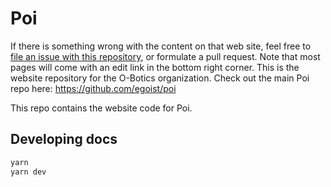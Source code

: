 # Poi

If there is something wrong with the content on that web site,
feel free to
[file an issue with this repository](https://github.com/poi-bundler/website/issues),
or formulate a pull request.
Note that most pages will come with an edit link in the bottom right corner.
This is the website repository for the O-Botics organization.
Check out the main Poi repo here: https://github.com/egoist/poi

This repo contains the website code for Poi.

## Developing docs

```bash
yarn 
yarn dev
```
